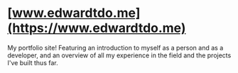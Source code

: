 # [www.edwardtdo.me](https://www.edwardtdo.me)
My portfolio site! Featuring an introduction to myself as a person and as a developer, and an overview of all my experience in the field and the projects I've built thus far.  
